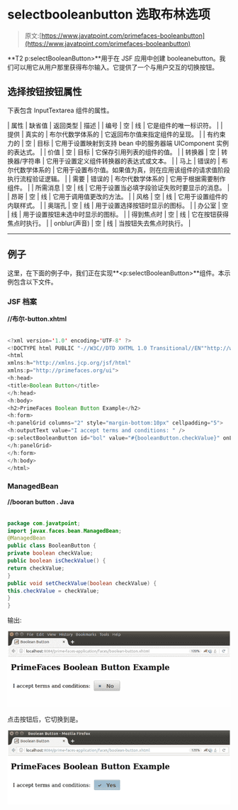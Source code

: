 # selectbooleanbutton 选取布林选项

> 原文:[https://www.javatpoint.com/primefaces-booleanbutton](https://www.javatpoint.com/primefaces-booleanbutton)

**T2 p:selectBooleanButton>**用于在 JSF 应用中创建 booleanebutton。我们可以用它从用户那里获得布尔输入。它提供了一个与用户交互的切换按钮。

## 选择按钮按钮属性

下表包含 InputTextarea 组件的属性。

| 属性 | 缺省值 | 返回类型 | 描述 |
| 编号 | 空 | 线 | 它是组件的唯一标识符。 |
| 提供 | 真实的 | 布尔代数学体系的 | 它返回布尔值来指定组件的呈现。 |
| 有约束力的 | 空 | 目标 | 它用于设置映射到支持 bean 中的服务器端 UIComponent 实例的表达式。 |
| 价值 | 空 | 目标 | 它保存引用列表的组件的值。 |
| 转换器 | 空 | 转换器/字符串 | 它用于设置定义组件转换器的表达式或文本。 |
| 马上 | 错误的 | 布尔代数学体系的 | 它用于设置布尔值。如果值为真，则在应用该组件的请求值阶段执行流程验证逻辑。 |
| 需要 | 错误的 | 布尔代数学体系的 | 它用于根据需要制作组件。 |
| 所需消息 | 空 | 线 | 它用于设置当必填字段验证失败时要显示的消息。 |
| 昂哥 | 空 | 线 | 它用于调用值更改的方法。 |
| 风格 | 空 | 线 | 它用于设置组件的内联样式。 |
| 奥瑞孔 | 空 | 线 | 用于设置选择按钮时显示的图标。 |
| 办公室 | 空 | 线 | 用于设置按钮未选中时显示的图标。 |
| 得到焦点时 | 空 | 线 | 它在按钮获得焦点时执行。 |
| onblur(声音) | 空 | 线 | 当按钮失去焦点时执行。 |

* * *

## 例子

这里，在下面的例子中，我们正在实现**<p:selectBooleanButton>**组件。本示例包含以下文件。

### JSF 档案

**//布尔-button.xhtml**

```java

<?xml version='1.0' encoding='UTF-8' ?>
<!DOCTYPE html PUBLIC "-//W3C//DTD XHTML 1.0 Transitional//EN""http://www.w3.org/TR/xhtml1/DTD/xhtml1-transitional.dtd">
<html 
xmlns:h="http://xmlns.jcp.org/jsf/html"
xmlns:p="http://primefaces.org/ui">
<h:head>
<title>Boolean Button</title>
</h:head>
<h:body>
<h2>PrimeFaces Boolean Button Example</h2>
<h:form>
<h:panelGrid columns="2" style="margin-bottom:10px" cellpadding="5">
<h:outputText value="I accept terms and conditions: " />
<p:selectBooleanButton id="bol" value="#{booleanButton.checkValue}" onLabel="Yes" offLabel="No" style="width:80px" onIcon="ui-icon-check" offIcon="ui-icon-close"/>
</h:panelGrid>
</h:form>
</h:body>
</html>

```

### ManagedBean

**//booran button . Java**

```java

package com.javatpoint;
import javax.faces.bean.ManagedBean;
@ManagedBean
public class BooleanButton {
private boolean checkValue;   
public boolean isCheckValue() {
return checkValue;
}
public void setCheckValue(boolean checkValue) {
this.checkValue = checkValue;
}
}

```

输出:

![Primefaces Selectbooleanbutton 1](img/f5904489167a60c13fff482b21edae6f.png)

点击按钮后，它切换到是。

![Primefaces Selectbooleanbutton 2](img/8f6df63ecd01b3ff73be0ed842b25154.png)
